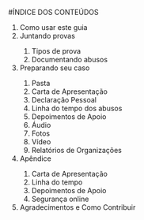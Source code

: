 #ÍNDICE DOS CONTEÚDOS
<ol>
   <li>Como usar este guia</li>
   <li>Juntando provas</li>
      <ol class="sublist">
         <li>Tipos de prova</li>
         <li>Documentando abusos</li>
      </ol>    
   <li>Preparando seu caso</li>
      <ol class="sublist">
         <li>Pasta</li>
         <li>Carta de Apresentação</li>
         <li>Declaração Pessoal</li>
         <li>Linha do tempo dos abusos</li>
         <li>Depoimentos de Apoio</li>
         <li>Áudio</li>
         <li>Fotos</li>
         <li>Vídeo</li>
         <li>Relatórios de Organizações</li>
      </ol>
   <li>Apêndice</li>
      <ol class="sublist">
         <li>Carta de Apresentação</li>
         <li>Linha do tempo</li>
         <li>Depoimentos de Apoio</li>
         <li>Segurança online</li>
      </ol>
   <li>Agradecimentos e Como Contribuir</li>
</ol>